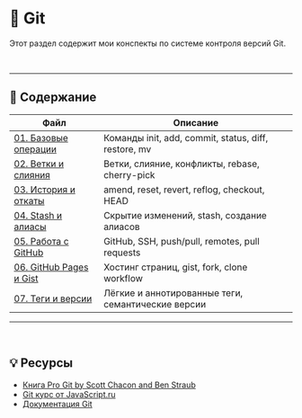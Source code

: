 # 🌱 Git

Этот раздел содержит мои конспекты по системе контроля версий Git.

<br>

---

## 📂 Содержание

| Файл | Описание |
|------|----------|
| [01. Базовые операции](./02_basics.md) | Команды init, add, commit, status, diff, restore, mv |
| [02. Ветки и слияния](./03_branches-merges.md) | Ветки, слияние, конфликты, rebase, cherry-pick |
| [03. История и откаты](./04_history-reset-reflog.md) | amend, reset, revert, reflog, checkout, HEAD |
| [04. Stash и алиасы](./05_stash-aliases.md) | Скрытие изменений, stash, создание алиасов |
| [05. Работа с GitHub](./06_github.md) | GitHub, SSH, push/pull, remotes, pull requests |
| [06. GitHub Pages и Gist](./07_github-pages-gist.md) | Хостинг страниц, gist, fork, clone workflow |
| [07. Теги и версии](./08_tags-versioning.md) | Лёгкие и аннотированные теги, семантические версии |

---

<br>

## 💡 Ресурсы

- [Книга Pro Git by Scott Chacon and Ben Straub](https://www.youtube.com/playlist?list=PLDyvV36pndZFHXjXuwA_NywNrVQO0aQqb)
- [Git курс от JavaScript.ru](https://www.youtube.com/playlist?list=PLDyvV36pndZFHXjXuwA_NywNrVQO0aQqb)
- [Документация Git](https://git-scm.com/docs)

